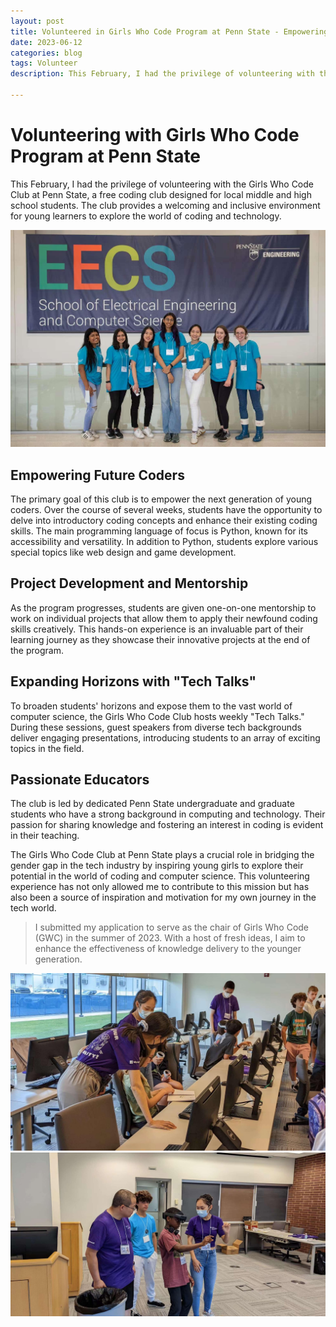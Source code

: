 ```yaml
---
layout: post
title: Volunteered in Girls Who Code Program at Penn State - Empowering Future Coders!
date: 2023-06-12
categories: blog
tags: Volunteer
description: This February, I had the privilege of volunteering with the Girls Who Code Program at Penn State, a free coding club designed for local middle and high school students. The club provides a welcoming and inclusive environment for young learners to explore the world of coding and technology.
 
---
```


# Volunteering with Girls Who Code Program at Penn State

This February, I had the privilege of volunteering with the Girls Who Code Club at Penn State, a free coding club designed for local middle and high school students. The club provides a welcoming and inclusive environment for young learners to explore the world of coding and technology.

![](https://raw.githubusercontent.com/SophieCXT/blog.io/master/img/PSU/GWC1.jpg)
## Empowering Future Coders

The primary goal of this club is to empower the next generation of young coders. Over the course of several weeks, students have the opportunity to delve into introductory coding concepts and enhance their existing coding skills. The main programming language of focus is Python, known for its accessibility and versatility. In addition to Python, students explore various special topics like web design and game development.

## Project Development and Mentorship

As the program progresses, students are given one-on-one mentorship to work on individual projects that allow them to apply their newfound coding skills creatively. This hands-on experience is an invaluable part of their learning journey as they showcase their innovative projects at the end of the program.

## Expanding Horizons with "Tech Talks"

To broaden students' horizons and expose them to the vast world of computer science, the Girls Who Code Club hosts weekly "Tech Talks." During these sessions, guest speakers from diverse tech backgrounds deliver engaging presentations, introducing students to an array of exciting topics in the field.

## Passionate Educators

The club is led by dedicated Penn State undergraduate and graduate students who have a strong background in computing and technology. Their passion for sharing knowledge and fostering an interest in coding is evident in their teaching.

The Girls Who Code Club at Penn State plays a crucial role in bridging the gender gap in the tech industry by inspiring young girls to explore their potential in the world of coding and computer science. This volunteering experience has not only allowed me to contribute to this mission but has also been a source of inspiration and motivation for my own journey in the tech world.

>I submitted my application to serve as the chair of Girls Who Code (GWC) in the summer of 2023. With a host of fresh ideas, I aim to enhance the effectiveness of knowledge delivery to the younger generation.

![](https://raw.githubusercontent.com/SophieCXT/blog.io/master/img/PSU/GWC2.jpg)
![](https://raw.githubusercontent.com/SophieCXT/blog.io/master/img/PSU/GWC3.jpg)
